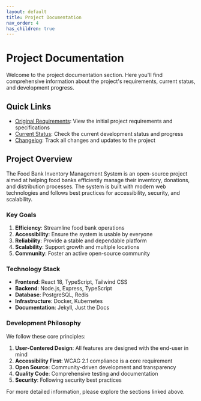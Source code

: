 ```yaml
---
layout: default
title: Project Documentation
nav_order: 4
has_children: true
---
```


# Project Documentation

Welcome to the project documentation section. Here you'll find comprehensive information about the project's requirements, current status, and development progress.

## Quick Links

- [Original Requirements](requirements): View the initial project requirements and specifications
- [Current Status](current-status): Check the current development status and progress
- [Changelog](changelog): Track all changes and updates to the project

## Project Overview

The Food Bank Inventory Management System is an open-source project aimed at helping food banks efficiently manage their inventory, donations, and distribution processes. The system is built with modern web technologies and follows best practices for accessibility, security, and scalability.

### Key Goals

1. **Efficiency**: Streamline food bank operations
2. **Accessibility**: Ensure the system is usable by everyone
3. **Reliability**: Provide a stable and dependable platform
4. **Scalability**: Support growth and multiple locations
5. **Community**: Foster an active open-source community

### Technology Stack

- **Frontend**: React 18, TypeScript, Tailwind CSS
- **Backend**: Node.js, Express, TypeScript
- **Database**: PostgreSQL, Redis
- **Infrastructure**: Docker, Kubernetes
- **Documentation**: Jekyll, Just the Docs

### Development Philosophy

We follow these core principles:

1. **User-Centered Design**: All features are designed with the end-user in mind
2. **Accessibility First**: WCAG 2.1 compliance is a core requirement
3. **Open Source**: Community-driven development and transparency
4. **Quality Code**: Comprehensive testing and documentation
5. **Security**: Following security best practices

For more detailed information, please explore the sections linked above.
